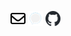 
[<img src="/img/mail.svg" class="icon" alt="Mail" height="24" width="24">](mailto:mike@vrhs.dev)
[<img src="/img/signal.svg" class="icon" alt="Signal" height="24" width="24">](https://signal.me/#eu/Qqf0k8jf2n5yuuuJ5e8-2Prv9eCg8paIW9WTvk6YLSv0F8-QSP5IPqcqcarqHSm8)
[<img src="/img/github-mark.svg" class="icon" alt="GitHub" height="24" width="24">](https://github.com/mikeverhees)
